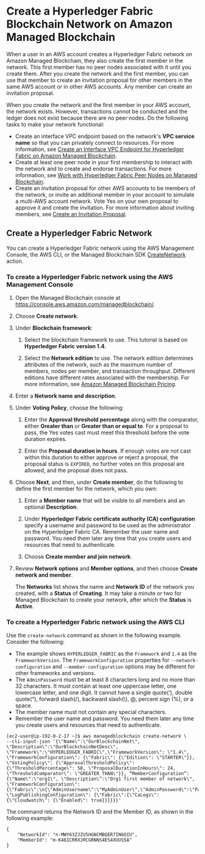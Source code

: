 # Create a Hyperledger Fabric Blockchain Network on Amazon Managed Blockchain<a name="create-network"></a>

When a user in an AWS account creates a Hyperledger Fabric network on Amazon Managed Blockchain, they also create the first member in the network\. This first member has no peer nodes associated with it until you create them\. After you create the network and the first member, you can use that member to create an invitation proposal for other members in the same AWS account or in other AWS accounts\. Any member can create an invitation proposal\.

When you create the network and the first member in your AWS account, the network exists\. However, transactions cannot be conducted and the ledger does not exist because there are no peer nodes\. Do the following tasks to make your network functional:
+ Create an interface VPC endpoint based on the network's **VPC service name** so that you can privately connect to resources\. For more information, see [Create an Interface VPC Endpoint for Hyperledger Fabric on Amazon Managed Blockchain](managed-blockchain-endpoints.md)\.
+ Create at least one peer node in your first membership to interact with the network and to create and endorse transactions\. For more information, see [Work with Hyperledger Fabric Peer Nodes on Managed Blockchain](managed-blockchain-hyperledger-peer-nodes.md)\.
+ Create an invitation proposal for other AWS accounts to be members of the network, or invite an additional member in your account to simulate a multi\-AWS account network\. Vote Yes on your own proposal to approve it and create the invitation\. For more information about inviting members, see [Create an Invitation Proposal](managed-blockchain-proposals.md#managed-blockchain-propose-invitation)\.

## Create a Hyperledger Fabric Network<a name="create-network-procedure"></a>

You can create a Hyperledger Fabric network using the AWS Management Console, the AWS CLI, or the Managed Blockchain SDK [CreateNetwork](https://docs.aws.amazon.com/managed-blockchain/latest/APIReference/>CreateNetwork.html) action\.

### To create a Hyperledger Fabric network using the AWS Management Console<a name="w24aac12c11b5b1"></a>

1. Open the Managed Blockchain console at [https://console\.aws\.amazon\.com/managedblockchain/](https://console.aws.amazon.com/managedblockchain/)\.

1. Choose **Create network**\.

1. Under **Blockchain framework**:

   1. Select the blockchain framework to use\. This tutorial is based on **Hyperledger Fabric version 1\.4**\.

   1. Select the **Network edition** to use\. The network edition determines attributes of the network, such as the maximum number of members, nodes per member, and transaction throughput\. Different editions have different rates associated with the membership\. For more information, see [Amazon Managed Blockchain Pricing](https://aws.amazon.com/managed-blockchain/pricing)\.

1. Enter a **Network name and description**\.

1. Under **Voting Policy**, choose the following:

   1. Enter the **Approval threshold percentage** along with the comparator, either **Greater than** or **Greater than or equal to**\. For a proposal to pass, the Yes votes cast must meet this threshold before the vote duration expires\.

   1. Enter the **Proposal duration in hours**\. If enough votes are not cast within this duration to either approve or reject a proposal, the proposal status is `EXPIRED`, no further votes on this proposal are allowed, and the proposal does not pass\.

1. Choose **Next**, and then, under **Create member**, do the following to define the first member for the network, which you own:

   1. Enter a **Member name** that will be visible to all members and an optional **Description**\.

   1. Under **Hyperledger Fabric certificate authority \(CA\) configuration** specify a username and password to be used as the administrator on the Hyperledger Fabric CA\. Remember the user name and password\. You need them later any time that you create users and resources that need to authenticate\.

   1. Choose **Create member and join network**\.

1. Review **Network options** and **Member options**, and then choose **Create network and member**\.

   The **Networks** list shows the name and **Network ID** of the network you created, with a **Status** of **Creating**\. It may take a minute or two for Managed Blockchain to create your network, after which the **Status** is **Active**\.

### To create a Hyperledger Fabric network using the AWS CLI<a name="w24aac12c11b5b3"></a>

Use the `create-network` command as shown in the following example\. Consider the following:
+ The example shows `HYPERLEDGER_FABRIC` as the `Framework` and `1.4` as the `FrameworkVersion`\. The `FrameworkConfiguration` properties for `--network-configuration` and `--member-configuration` options may be different for other frameworks and versions\.
+ The `AdminPassword` must be at least 8 characters long and no more than 32 characters\. It must contain at least one uppercase letter, one lowercase letter, and one digit\. It cannot have a single quote\(‘\), double quote\(“\), forward slash\(/\), backward slash\(\\\), @, percent sign \(%\), or a space\.
+ The member name must not contain any special characters\.
+ Remember the user name and password\. You need them later any time you create users and resources that need to authenticate\.

```
[ec2-user@ip-192-0-2-17 ~]$ aws managedblockchain create-network \
--cli-input-json '{\"Name\":\"OurBlockchainNet\", \"Description\":\"OurBlockchainNetDesc\", \"Framework\":\"HYPERLEDGER_FABRIC\",\"FrameworkVersion\": \"1.4\", \"FrameworkConfiguration\": {\"Fabric\": {\"Edition\": \"STARTER\"}}, \"VotingPolicy\": {\"ApprovalThresholdPolicy\": {\"ThresholdPercentage\": 50, \"ProposalDurationInHours\": 24, \"ThresholdComparator\": \"GREATER_THAN\"}}, “MemberConfiguration”: {\"Name\":\"org1\", \"Description\":\"Org1 first member of network\", \"FrameworkConfiguration\":{\"Fabric\":\n{\"AdminUsername\":\"MyAdminUser\",\"AdminPassword\":\"Password123\"}}, \"LogPublishingConfiguration\": {\"Fabric\":{\"CaLogs\":{\"Cloudwatch\": {\"Enabled\": true}}}}}}'
```

The command returns the Network ID and the Member ID, as shown in the following example:

```
{
    "NetworkId": "n-MWY63ZJZU5HGNCMBQER7IN6OIU",
    "MemberId": "m-K46ICRRXJRCGRNNS4ES4XUUS5A"
}
```